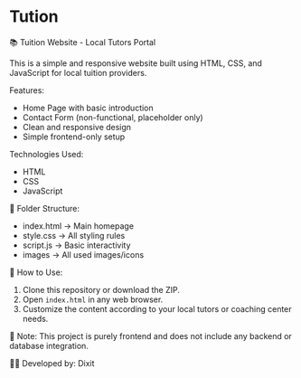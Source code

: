 # Tution
📚 Tuition Website - Local Tutors Portal

This is a simple and responsive website built using HTML, CSS, and JavaScript for local tuition providers.

 Features:
- Home Page with basic introduction
- Contact Form (non-functional, placeholder only)
- Clean and responsive design
- Simple frontend-only setup

 Technologies Used:
- HTML
- CSS
- JavaScript 

📁 Folder Structure:
- index.html → Main homepage
- style.css → All styling rules
- script.js → Basic interactivity 
- images → All used images/icons

🔧 How to Use:
1. Clone this repository or download the ZIP.
2. Open `index.html` in any web browser.
3. Customize the content according to your local tutors or coaching center needs.

📌 Note:
This project is purely frontend and does not include any backend or database integration.

👨‍💻 Developed by: Dixit


